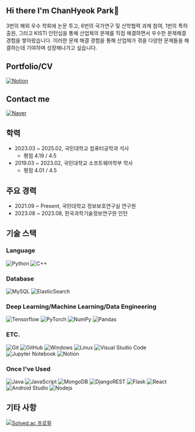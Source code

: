 ## Hi there I'm ChanHyeok Park👋

3번의 해외 우수 학회에 논문 투고, 6번의 국가연구 및 산학협력 과제 참여, 1번의 특허 출원, 그리고 KISTI 인턴십을 통해 산업체의 문제를 직접 해결하면서 우수한 문제해결 경험을 쌓아왔습니다.
이러한 문제 해결 경험을 통해 산업체가 겪을 다양한 문제들을 해결하는데 기여하며 성장해나가고 싶습니다.

## Portfolio/CV
[![Notion](https://img.shields.io/badge/Portfolio-F3F3F3.svg?style=for-the-badge&logo=notion&logoColor=black)](http://loving-ninja-d09.notion.site)




## Contact me
[![Naver](https://img.shields.io/badge/pbkpch@naver.com-03C75A?style=for-the-badge&logo=gmail&logoColor=white)](mailto:pbkpch@naver.com)

## 학력
- 2023.03 ~ 2025.02, 국민대학교 컴퓨터공학과 석사
    - 평점 4.19 / 4.5
- 2019.03 ~ 2023.02, 국민대학교 소프트웨어학부 학사
    - 평점 4.01 / 4.5

## 주요 경력
- 2021.09 ~ Present, 국민대학교 정보보호연구실 연구원
- 2023.08 ~ 2023.08, 한국과학기술정보연구원 인턴


## 기술 스택

### Language
![Python](https://img.shields.io/badge/python-3670A0?style=for-the-badge&logo=python&logoColor=ffdd54)
![C++](https://img.shields.io/badge/c++-%2300599C.svg?style=for-the-badge&logo=c%2B%2B&logoColor=white)

### Database
![MySQL](https://img.shields.io/badge/mysql-%2300f.svg?style=for-the-badge&logo=mysql&logoColor=white)
![ElasticSearch](https://img.shields.io/badge/-ElasticSearch-005571?style=for-the-badge&logo=elasticsearch)

### Deep Learning/Machine Learning/Data Engineering
![Tensorflow](https://img.shields.io/badge/TensorFlow-FF3F06?style=for-the-badge&logo=tensorflow&logoColor=white)
![PyTorch](https://img.shields.io/badge/PyTorch-EE4C2C?style=for-the-badge&logo=pytorch&logoColor=white)
![NumPy](https://img.shields.io/badge/NumPy-Scientific%20Computing-%23013243?logo=numpy&logoColor=white)
![Pandas](https://img.shields.io/badge/Pandas-Data%20Analysis-%23150458?logo=pandas&logoColor=white)

### ETC.
![Git](https://img.shields.io/badge/git-%23F05033.svg?style=for-the-badge&logo=git&logoColor=white)
![GitHub](https://img.shields.io/badge/github-%23121011.svg?style=for-the-badge&logo=github&logoColor=white)
![Windows](https://img.shields.io/badge/Windows-0078D6?style=for-the-badge&logo=windows&logoColor=white)
![Linux](https://img.shields.io/badge/Linux-FCC624?style=for-the-badge&logo=linux&logoColor=black)
![Visual Studio Code](https://img.shields.io/badge/Visual%20Studio%20Code-0078d7.svg?style=for-the-badge&logo=visual-studio-code&logoColor=white)
![Jupyter Notebook](https://img.shields.io/badge/jupyter-%23FA0F00.svg?style=for-the-badge&logo=jupyter&logoColor=white)
![Notion](https://img.shields.io/badge/Notion-F3F3F3.svg?style=for-the-badge&logo=notion&logoColor=black)

### Once I've Used
![Java](https://img.shields.io/badge/java-%23ED8B00.svg?style=for-the-badge&logo=openjdk&logoColor=white)
![JavaScript](https://img.shields.io/badge/javascript-%23323330.svg?style=for-the-badge&logo=javascript&logoColor=%23F7DF1E)
![MongoDB](https://img.shields.io/badge/MongoDB-%234ea94b.svg?style=for-the-badge&logo=mongodb&logoColor=white)
![DjangoREST](https://img.shields.io/badge/DJANGO-REST-ff1709?style=for-the-badge&logo=django&logoColor=white&color=ff1709&labelColor=gray)
![Flask](https://img.shields.io/badge/flask-%23000.svg?style=for-the-badge&logo=flask&logoColor=white)
![React](https://img.shields.io/badge/react-%2320232a.svg?style=for-the-badge&logo=react&logoColor=%2361DAFB)
![Android Studio](https://img.shields.io/badge/Android%20Studio-3DDC84.svg?style=for-the-badge&logo=android-studio&logoColor=white)
![Nodejs](https://img.shields.io/badge/node.js-339933?style=for-the-badge&logo=Node.js&logoColor=white)


 
## 기타 사항
[![Solved.ac 프로필](http://mazassumnida.wtf/api/v2/generate_badge?boj=pbkpch)](https://solved.ac/pbkpch)



